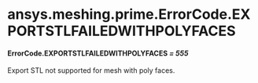 # ansys.meshing.prime.ErrorCode.EXPORTSTLFAILEDWITHPOLYFACES



#### ErrorCode.EXPORTSTLFAILEDWITHPOLYFACES *= 555*

Export STL not supported for mesh with poly faces.

<!-- !! processed by numpydoc !! -->
